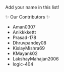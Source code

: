 Add your name in this list!

✨ Our Contributors ✨

- Aman0307
- Anikkkkettt
- Prasad-178
- Dhruvpandey08
- KislayMishra69
- KMayank02
- LakshayMahajan2006
- logic-404

